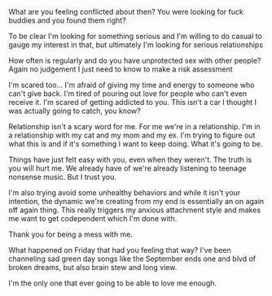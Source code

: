 
What are you feeling conflicted about then? You were looking for fuck buddies and you found them right?

To be clear I'm looking for something serious and I'm willing to do casual to gauge my interest in that, but ultimately I'm looking for serious relationships

How often is regularly and do you have unprotected sex with other people? Again no judgement I just need to know to make a risk assessment

I'm scared too... I'm afraid of giving my time and energy to someone who can't give back. I'm tired of pouring out love for people who can't even receive it. I'm scared of getting addicted to you. This isn't a car I thought I was actually going to catch, you know? 


Relationship isn't a scary word for me. For me we're in a relationship. I'm in a relationship with my cat and my mom and my ex. I'm trying to figure out what this is and if it's something I want to keep doing. What it's going to be. 

Things have just felt easy with you, even when they weren't. The truth is you will hurt me. We already have of we're already listening to teenage nonsense music. But I trust you.

I'm also trying avoid some unhealthy behaviors and while it isn't your intention, the dynamic we're creating from my end is essentially an on again off again thing. This really triggers my anxious attachment style and makes me want to get codependent which I'm done with.  

Thank you for being a mess with me. 

What happened on Friday that had you feeling that way? I've been channeling sad green day songs like the September ends one and blvd of broken dreams, but also brain stew and long view.

I'm the only one that ever going to be able to love me enough.
